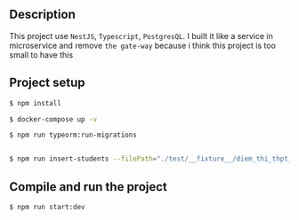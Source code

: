 ## Description
This project use `NestJS`, `Typescript`, `PostgresQL`. 
I built it like a service in microservice and remove `the gate-way` because i think this project is too small to have this

## Project setup

```bash
$ npm install

$ docker-compose up -v

$ npm run typeorm:run-migrations


$ npm run insert-students --filePath="./test/__fixture__/diem_thi_thpt_2024.xlsx" --sheetName="a"
```
## Compile and run the project

```bash
$ npm run start:dev
```


